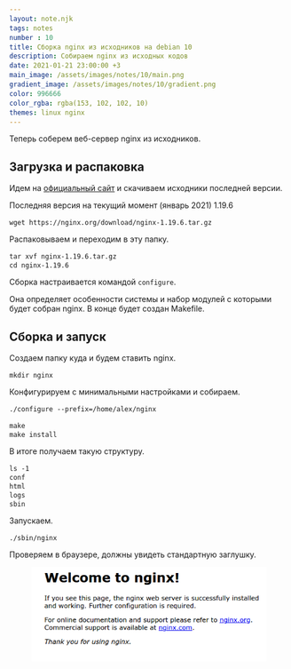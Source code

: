 ```yaml
---
layout: note.njk
tags: notes
number : 10
title: Сборка nginx из исходников на debian 10
description: Собираем nginx из исходных кодов
date: 2021-01-21 23:00:00 +3
main_image: /assets/images/notes/10/main.png
gradient_image: /assets/images/notes/10/gradient.png
color: 996666
color_rgba: rgba(153, 102, 102, 10)
themes: linux nginx
---
```


Теперь соберем веб-сервер nginx из исходников.

## Загрузка и распаковка

Идем на [официальный сайт](https://nginx.org/) и скачиваем исходники последней версии.

Последняя версия на текущий момент (январь 2021) 1.19.6

```shell
wget https://nginx.org/download/nginx-1.19.6.tar.gz
```

Распаковываем и переходим в эту папку.

```shell
tar xvf nginx-1.19.6.tar.gz
cd nginx-1.19.6
```

Сборка настраивается командой `configure`. 

Она определяет особенности системы и набор модулей с которыми будет собран nginx.
В конце будет создан Makefile. 

## Сборка и запуск

Создаем папку куда и будем ставить nginx.

```shell
mkdir nginx
```

Конфигурируем с минимальными настройками и собираем.

```shell
./configure --prefix=/home/alex/nginx
```

```shell
make
make install
```

В итоге получаем такую структуру.

```shell
ls -1
conf
html
logs
sbin
```

Запускаем.

```shell
./sbin/nginx
```

Проверяем в браузере, должны увидеть стандартную заглушку.

<figure>
  <img src="/assets/images/notes/10/welcome-nginx.png" alt="nginx"  data-action="zoom">
</figure>